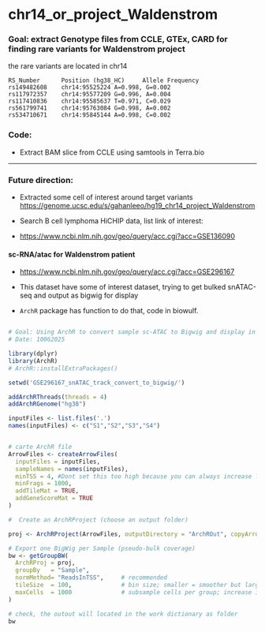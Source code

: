 # chr14_or_project_Waldenstrom

### Goal: extract Genotype files from CCLE, GTEx, CARD for finding rare variants for Waldenstrom project

the rare variants are located in chr14

```
RS_Number      Position (hg38_HC)     Allele Frequency
rs149482608    chr14:95525224 A=0.998, G=0.002
rs117972357    chr14:95577209 G=0.996, A=0.004
rs117410836    chr14:95585637 T=0.971, C=0.029
rs561799741    chr14:95763084 G=0.998, A=0.002
rs534710671    chr14:95845144 A=0.998, C=0.002
```

### Code: 

- Extract BAM slice from CCLE using samtools in Terra.bio 

**********

### Future direction:

- Extracted some cell of interest around target variants 
https://genome.ucsc.edu/s/gahanleeo/hg19_chr14_project_Waldenstrom

- Search B cell lymphoma HiCHIP data, list link of interest:

- https://www.ncbi.nlm.nih.gov/geo/query/acc.cgi?acc=GSE136090

#### sc-RNA/atac for Waldenstrom patient
- https://www.ncbi.nlm.nih.gov/geo/query/acc.cgi?acc=GSE296167

- This dataset have some of interest dataset, trying to get bulked snATAC-seq and output as bigwig for display
- `ArchR` package has function to do that, code in biowulf.

```R

# Goal: Using ArchR to convert sample sc-ATAC to Bigwig and display in UCSC genome broswer
# Date: 10062025

library(dplyr)
library(ArchR)
# ArchR::installExtraPackages()

setwd('GSE296167_snATAC_track_convert_to_bigwig/')

addArchRThreads(threads = 4) 
addArchRGenome("hg38")

inputFiles <- list.files('.')
names(inputFiles) <- c("S1","S2","S3","S4")


# carte ArchR file 
ArrowFiles <- createArrowFiles(
  inputFiles = inputFiles,
  sampleNames = names(inputFiles),
  minTSS = 4, #Dont set this too high because you can always increase later
  minFrags = 1000, 
  addTileMat = TRUE,
  addGeneScoreMat = TRUE
)

#  Create an ArchRProject (choose an output folder)

proj <- ArchRProject(ArrowFiles, outputDirectory = "ArchROut", copyArrows = TRUE)

# Export one BigWig per Sample (pseudo-bulk coverage)
bw <- getGroupBW(
  ArchRProj = proj,
  groupBy   = "Sample",
  normMethod= "ReadsInTSS",     # recommended
  tileSize  = 100,              # bin size; smaller = smoother but larger files
  maxCells  = 1000              # subsample cells per group; increase if desired
)

# check, the outout will located in the work dictionary as folder
bw

```



